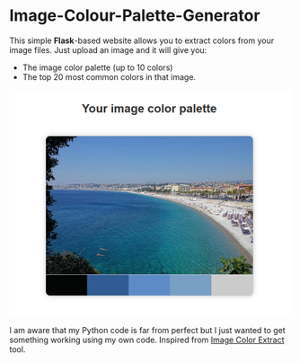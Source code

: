 # Image-Colour-Palette-Generator
This simple **Flask**-based website allows you to extract colors from your image files.
Just upload an image and it will give you:
- The image color palette (up to 10 colors)
- The top 20 most common colors in that image. 

![alt text](https://github.com/Julien-B-py/Image-Colour-Palette-Generator/blob/main/img/demo.png?raw=true)

I am aware that my Python code is far from perfect but I just wanted to get something working using my own code.
Inspired from [Image Color Extract][color-extract] tool.

[color-extract]: <http://www.coolphptools.com/color_extract#demo>